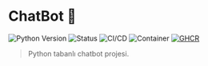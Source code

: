 # ChatBot 🤖

![Python Version](https://img.shields.io/badge/Python-3.9+-blue)
![Status](https://img.shields.io/badge/Status-Geli%C5%9Ftirme%20A%C5%9Famas%C4%B1nda-yellow)
![CI/CD](https://github.com/<kullanıcı>/<repo>/actions/workflows/ci.yml/badge.svg)
![Container](https://img.shields.io/badge/container-gray)
[![GHCR](https://img.shields.io/badge/GHCR-blue)](https://github.com/<kullanıcı>?tab=packages)

> Python tabanlı chatbot projesi.

